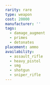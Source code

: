 ```yaml
---
rarity: rare
type: weapon
cost: 20000
manufacturer: ''
tags:
  - damage_augment
  - primes
  - detonates
placement: ammo
availability:
  - assault_rifle
  - heavy_pistol
  - smg
  - shotgun
  - sniper_rifle
---
```

